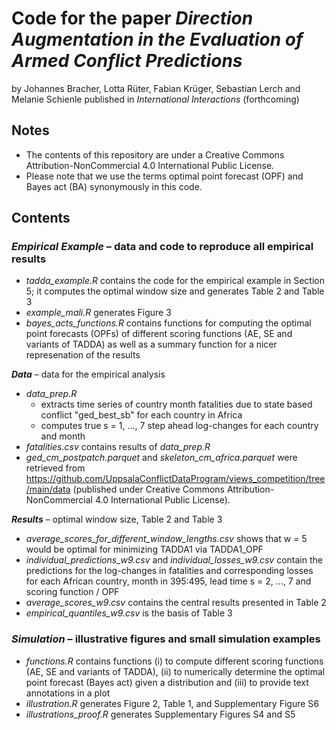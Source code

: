 # Code for the paper _Direction Augmentation in the Evaluation of Armed Conflict Predictions_

by Johannes Bracher, Lotta Rüter, Fabian Krüger, Sebastian Lerch and Melanie Schienle published in _International Interactions_ (forthcoming)

## Notes

+ The contents of this repository are under a Creative Commons Attribution-NonCommercial 4.0 International Public License.
+ Please note that we use the terms optimal point forecast (OPF) and Bayes act (BA) synonymously in this code.

## Contents

### **_Empirical Example_** – data and code to reproduce all empirical results
+ _tadda_example.R_ contains the code for the empirical example in Section 5; it computes the optimal window size and generates Table 2 and Table 3
+ _example_mali.R_ generates Figure 3
+ _bayes_acts_functions.R_ contains functions for computing the optimal point forecasts (OPFs) of different scoring functions (AE, SE and variants of TADDA) as well as a summary function for a nicer represenation of the results

**_Data_** – data for the empirical analysis
+ _data_prep.R_
  * extracts time series of country month fatalities due to state based conflict "ged_best_sb" for each country in Africa
  * computes true s = 1, ..., 7 step ahead log-changes for each country and month
+ _fatalities.csv_ contains results of _data_prep.R_
+ _ged_cm_postpatch.parquet_ and _skeleton_cm_africa.parquet_ were retrieved from https://github.com/UppsalaConflictDataProgram/views_competition/tree/main/data (published under Creative Commons Attribution-NonCommercial 4.0 International Public License).

**_Results_** – optimal window size, Table 2 and Table 3
+ _average_scores_for_different_window_lengths.csv_ shows that w = 5 would be optimal for minimizing TADDA1 via TADDA1_OPF
+ _individual_predictions_w9.csv_ and _individual_losses_w9.csv_ contain the predictions for the log-changes in fatalities and corresponding losses for each African country, month in 395:495, lead time s = 2, ..., 7 and scoring function / OPF
+ _average_scores_w9.csv_ contains the central results presented in Table 2
+ _empirical_quantiles_w9.csv_ is the basis of Table 3

### **_Simulation_** – illustrative figures and small simulation examples
+ _functions.R_ contains functions (i) to compute different scoring functions (AE, SE and variants of TADDA), (ii) to numerically determine the optimal point forecast (Bayes act) given a distribution and (iii) to provide text annotations in a plot
+ _illustration.R_ generates Figure 2, Table 1, and Supplementary Figure S6
+ _illustrations_proof.R_ generates Supplementary Figures S4 and S5
